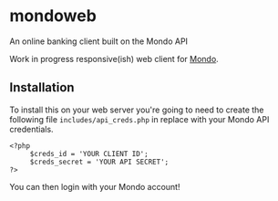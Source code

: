 # mondoweb
An online banking client built on the Mondo API

Work in progress responsive(ish) web client for [Mondo](https://getmondo.co.uk/).

## Installation
To install this on your web server you're going to need to create the following file `includes/api_creds.php` in replace with your Mondo API credentials.
```
<?php
	 $creds_id = 'YOUR CLIENT ID';
	 $creds_secret = 'YOUR API SECRET';
?>
```
You can then login with your Mondo account!
